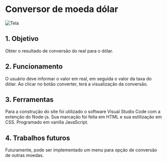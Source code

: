 # Conversor de moeda dólar

![Tela](src/imagens/imagemdoprojeto.PNG)

## 1. Objetivo
Obter o resultado de conversão do real para o dólar.

## 2. Funcionamento
O usuário deve informar o valor em real, em seguida o valor da taxa do dólar. 
Ao clicar no botão converter, terá a visualização da conversão.

## 3. Ferramentas
Para a construção do site foi utilizado o software Visual Studio Code com a extenção do Node-js. Sua marcação foi feita em HTML e sua estilização em CSS. Programado em vanilla JavaScript.

## 4. Trabalhos futuros
Futuramente, pode ser implementado um menu para opção de conversão de outras moedas.
